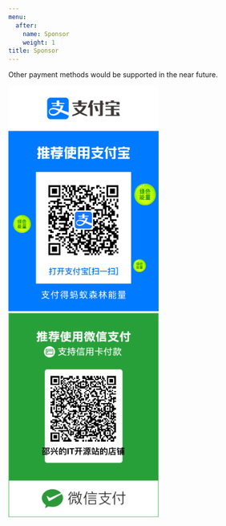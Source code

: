 ```yaml
---
menu:
  after:
    name: Sponsor
    weight: 1
title: Sponsor
---
```


Other payment methods would be supported in the near future. 

<img src="alipay.PNG" width="300" style="margin-right:50px"/> 
<img src="wechatpay.PNG" width="300"/>